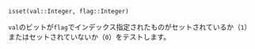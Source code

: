 ```
isset(val::Integer, flag::Integer)
```

`val`のビットが`flag`でインデックス指定されたものがセットされているか（`1`）またはセットされていないか（`0`）をテストします。
